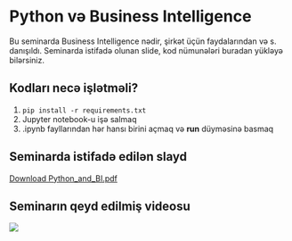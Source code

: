 # Python və Business Intelligence

Bu seminarda Business Intelligence nədir, şirkət üçün faydalarından və s. danışıldı. Seminarda istifadə olunan slide, kod nümunələri buradan yükləyə bilərsiniz.

## Kodları necə işlətməli?

1. ```pip install -r requirements.txt```
2. Jupyter notebook-u işə salmaq
3. .ipynb fayllarından hər hansı birini açmaq və **run** düyməsinə basmaq


## Seminarda istifadə edilən slayd

[Download Python_and_BI.pdf](./Slides.pdf)

## Seminarın qeyd edilmiş videosu

[![](https://i.ytimg.com/vi/EAx4zK_1xsE/hqdefault.jpg?sqp=-oaymwEZCPYBEIoBSFXyq4qpAwsIARUAAIhCGAFwAQ==&rs=AOn4CLB9nlSG2J8_hTVBCH-42zAGtUCSmA)](https://youtu.be/EAx4zK_1xsE)